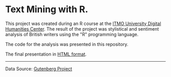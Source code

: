 Text Mining with R.
=====================
This project was created during an R course at the [ITMO University Digital Humanities Center](http://dh.itmo.ru/en_about).
The result of the project was stylistical and sentiment analysis of British writers using the "R" programming language.

The code for the analysis was presented in this repository.

The final presentation in [HTML format](https://rpubs.com/Valeria_Stavrova/613736).

***
Data Source: [Gutenberg Project](https://www.gutenberg.org/)
